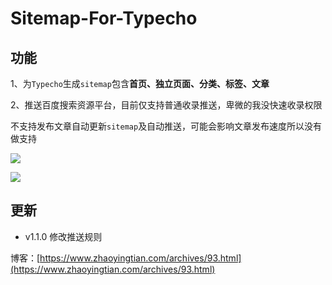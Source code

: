# Sitemap-For-Typecho

## 功能

1、为`Typecho`生成`sitemap`包含**首页、独立页面、分类、标签、文章**

2、推送百度搜索资源平台，目前仅支持普通收录推送，卑微的我没快速收录权限

不支持发布文章自动更新`sitemap`及自动推送，可能会影响文章发布速度所以没有做支持

![](https://cdn.zhaoyingtian.com/blog/2021/09/06/142439.png)

![](https://cdn.zhaoyingtian.com/blog/2021/09/06/101409.png)

## 更新

* v1.1.0 修改推送规则

博客：[https://www.zhaoyingtian.com/archives/93.html](https://www.zhaoyingtian.com/archives/93.html)
